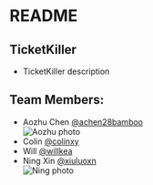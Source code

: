 # README

## TicketKiller

* TicketKiller description

## Team Members:

* Aozhu Chen [@achen28bamboo](https://github.com/achen28bamboo)
<br>![Aozhu photo](https://avatars2.githubusercontent.com/u/22670663?v=3&s=100)
* Colin [@colinxy](https://github.com/colinxy)
* Will [@willkea](https://github.com/willkea)
* Ning Xin [@xiuluoxn](https://github.com/xiuluoxn)
<br>![Ning photo](https://avatars0.githubusercontent.com/u/22165743?v=3&s=400)


